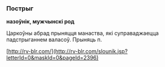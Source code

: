 ### Пострыг
**назоўнік, мужчынскі род**

Царкоўны абрад прыняцця манаства, які суправаджаецца падстрыганнем валасоў. Прыняць п.

<a rel="author">[http://rv-blr.com/](http://rv-blr.com/slounik.jsp?letterId=0&maskId=0&pageId=2396)</a>
